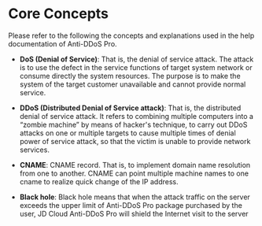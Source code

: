 # Core Concepts
Please refer to the following the concepts and explanations used in the help documentation of Anti-DDoS Pro.

- **DoS (Denial of Service)**: That is, the denial of service attack. The attack is to use the defect in the service functions of target system network or consume directly the system resources. The purpose is to make the system of the target customer unavailable and cannot provide normal service.

- **DDoS (Distributed Denial of Service attack)**: That is, the distributed denial of service attack. It refers to combining multiple computers into a “zombie machine” by means of hacker's technique, to carry out DDoS attacks on one or multiple targets to cause multiple times of denial power of service attack, so that the victim is unable to provide network services.

- **CNAME**: CNAME record. That is, to implement domain name resolution from one to another. CNAME can point multiple machine names to one cname to realize quick change of the IP address.

- **Black hole**: Black hole means that when the attack traffic on the server exceeds the upper limit of Anti-DDoS Pro package purchased by the user, JD Cloud Anti-DDoS Pro will shield the Internet visit to the server
